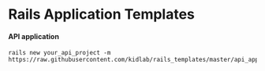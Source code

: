 # Rails Application Templates

#### API application

```
rails new your_api_project -m https://raw.githubusercontent.com/kidlab/rails_templates/master/api_app.rb
```

